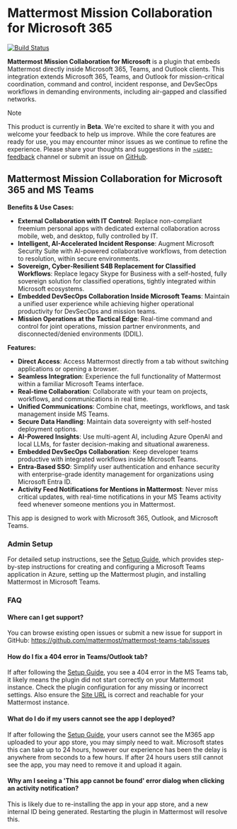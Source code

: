 # Mattermost Mission Collaboration for Microsoft 365

[![Build Status](https://github.com/mattermost/mattermost-plugin-msteams-devsecops/actions/workflows/ci.yml/badge.svg)](https://github.com/mattermost/mattermost-plugin-msteams-devsecops/actions/workflows/ci.yml)

**Mattermost Mission Collaboration for Microsoft** is a plugin that embeds Mattermost directly inside Microsoft 365, Teams, and Outlook clients. This integration extends Microsoft 365, Teams, and Outlook for mission-critical coordination, command and control, incident response, and DevSecOps workflows in demanding environments, including air-gapped and classified networks. 

> [!NOTE]  
> This product is currently in **Beta**. We're excited to share it with you and welcome your feedback to help us improve. While the core features are ready for use, you may encounter minor issues as we continue to refine the experience. Please share your thoughts and suggestions in the [~user-feedback](https://community.mattermost.com/core/channels/user-feedback) channel or submit an issue on [GitHub](https://github.com/mattermost/mattermost-plugin-msteams-devsecops/issues).

## Mattermost Mission Collaboration for Microsoft 365 and MS Teams

**Benefits & Use Cases:**
- **External Collaboration with IT Control**: Replace non-compliant freemium personal apps with dedicated external collaboration across mobile, web, and desktop, fully controlled by IT.
- **Intelligent, AI-Accelerated Incident Response**: Augment Microsoft Security Suite with AI-powered collaborative workflows, from detection to resolution, within secure environments. 
- **Sovereign, Cyber-Resilient S4B Replacement for Classified Workflows**: Replace legacy Skype for Business with a self-hosted, fully sovereign solution for classified operations, tightly integrated within Microsoft ecosystems. 
- **Embedded DevSecOps Collaboration Inside Microsoft Teams**: Maintain a unified user experience while achieving higher operational productivity for DevSecOps and mission teams.
- **Mission Operations at the Tactical Edge**: Real-time command and control for joint operations, mission partner environments, and disconnected/denied environments (DDIL). 

**Features:**
- **Direct Access**: Access Mattermost directly from a tab without switching applications or opening a browser. 
- **Seamless Integration**: Experience the full functionality of Mattermost within a familiar Microsoft Teams interface. 
- **Real-time Collaboration**: Collaborate with your team on projects, workflows, and communications in real time. 
- **Unified Communications**: Combine chat, meetings, workflows, and task management inside MS Teams. 
- **Secure Data Handling**: Maintain data sovereignty with self-hosted deployment options. 
- **AI-Powered Insights**: Use multi-agent AI, including Azure OpenAI and local LLMs, for faster decision-making and situational awareness. 
- **Embedded DevSecOps Collaboration**: Keep developer teams productive with integrated workflows inside Microsoft Teams.
- **Entra-Based SSO**: Simplify user authentication and enhance security with enterprise-grade identity management for organizations using Microsoft Entra ID.
- **Activity Feed Notifications for Mentions in Mattermost**: Never miss critical updates, with real-time notifications in your MS Teams activity feed whenever someone mentions you in Mattermost.

This app is designed to work with Microsoft 365, Outlook, and Microsoft Teams.

### Admin Setup

For detailed setup instructions, see the [Setup Guide](https://docs.mattermost.com/integrate/mattermost-mission-collaboration-for-m365.html#setup), which provides step-by-step instructions for creating and configuring a Microsoft Teams application in Azure, setting up the Mattermost plugin, and installing Mattermost in Microsoft Teams.

### FAQ

#### Where can I get support?

You can browse existing open issues or submit a new issue for support in GitHub: https://github.com/mattermost/mattermost-teams-tab/issues

#### How do I fix a 404 error in Teams/Outlook tab?

If after following the [Setup Guide](https://docs.mattermost.com/integrate/mattermost-mission-collaboration-for-m365.html#setup), you see a 404 error in the MS Teams tab, it likely means the plugin did not start correctly on your Mattermost instance. Check the plugin configuration for any missing or incorrect settings. Also ensure the [Site URL](https://docs.mattermost.com/configure/environment-configuration-settings.html#site-url) is correct and reachable for your Mattermost instance.

#### What do I do if my users cannot see the app I deployed?

If after following the [Setup Guide](https://docs.mattermost.com/integrate/mattermost-mission-collaboration-for-m365.html#setup), your users cannot see the M365 app uploaded to your app store, you may simply need to wait. Microsoft states this can take up to 24 hours, however our experience has been the delay is anywhere from seconds to a few hours. If after 24 hours users still cannot see the app, you may need to remove it and upload it again.

#### Why am I seeing a 'This app cannot be found' error dialog when clicking an activity notification?

This is likely due to re-installing the app in your app store, and a new internal ID being generated. Restarting the plugin in Mattermost will resolve this.
